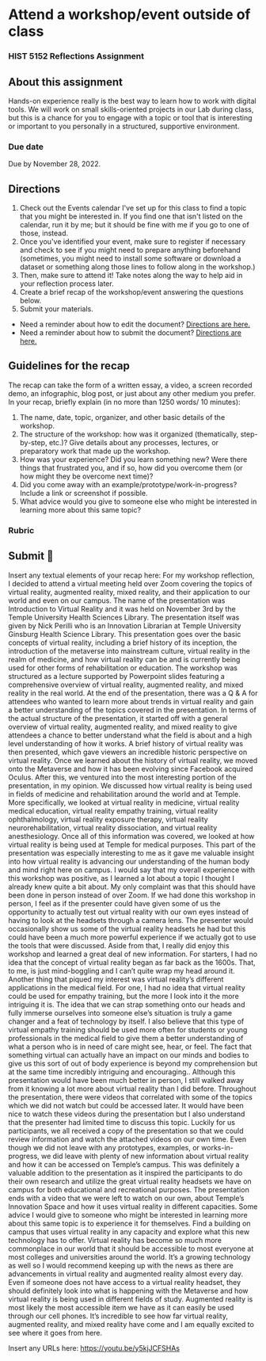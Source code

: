# Attend a workshop/event outside of class
### HIST 5152 Reflections Assignment

## About this assignment
Hands-on experience really is the best way to learn how to work with digital tools. We will work on small skills-oriented projects in our Lab during class, but this is a chance for you to engage with a topic or tool that is interesting or important to you personally in a structured, supportive environment.

### Due date
Due by November 28, 2022.

## Directions
1. Check out the Events calendar I've set up for this class to find a topic that you might be interested in. If you find one that isn't listed on the calendar, run it by me;  but it should be fine with me if you go to one of those, instead.
2. Once you've identified your event, make sure to register if necessary and check to see if you might need to prepare anything beforehand (sometimes, you might need to install some software or download a dataset or something along those lines to follow along in the workshop.) 
3. Then, make sure to attend it! Take notes along the way to help aid in your reflection process later.
4. Create a brief recap of the workshop/event answering the questions below.
5. Submit your materials.
  - Need a reminder about how to edit the document? [Directions are here.](https://github.com/HIST5152/assignments/blob/main/README.md#editing-the-documents)
  - Need a reminder about how to submit the document? [Directions are here.](https://github.com/HIST5152/assignments/blob/main/README.md#submitting-the-documents)

## Guidelines for the recap
The recap can take the form of a written essay, a video, a screen recorded demo, an infographic, blog post, or just about any other medium you prefer. In your recap, briefly explain (in no more than 1250 words/ 10 minutes):

1. The name, date, topic, organizer, and other basic details of the workshop.
2. The structure of the workshop: how was it organized (thematically, step-by-step, etc.)? Give details about any processes, lectures, or preparatory work that made up the workshop.
3. How was your experience? Did you learn something new? Were there things that frustrated you, and if so, how did you overcome them (or how might they be overcome next time)?
4. Did you come away with an example/prototype/work-in-progress? Include a link or screenshot if possible.
5. What advice would you give to someone else who might be interested in learning more about this same topic?

### Rubric

## Submit 🎯
Insert any textual elements of your recap here:
  For my workshop reflection, I decided to attend a virtual meeting held over Zoom covering the topics of virtual reality, augmented reality, mixed reality, and their application to our world and even on our campus. The name of the presentation was Introduction to Virtual Reality and it was held on November 3rd by the Temple University Health Sciences Library. The presentation itself was given by Nick Perilli who is an Innovation Librarian at Temple University Ginsburg Health Science Library. This presentation goes over the basic concepts of virtual reality, including a brief history of its inception, the introduction of the metaverse into mainstream culture, virtual reality in the realm of medicine, and how virtual reality can be and is currently being used for other forms of rehabilitation or education.
	The workshop was structured as a lecture supported by Powerpoint slides featuring a comprehensive overview of virtual reality, augmented reality, and mixed reality in the real world. At the end of the presentation, there was a Q & A for attendees who wanted to learn more about trends in virtual reality and gain a better understanding of the topics covered in the presentation. 
  In terms of the actual structure of the presentation, it started off with a general overview of virtual reality, augmented reality, and mixed reality to give attendees a chance to better understand what the field is about and a high level understanding of how it works. A brief history of virtual reality was then presented, which gave viewers an incredible historic perspective on virtual reality.  Once we learned about the history of virtual reality, we moved onto the Metaverse and how it has been evolving since Facebook acquired Oculus. 
After this, we ventured into the most interesting portion of the presentation, in my opinion. We discussed how virtual reality is being used in fields of medicine and rehabilitation around the world and at Temple. More specifically, we looked at virtual reality in medicine, virtual reality medical education, virtual reality empathy training, virtual reality ophthalmology, virtual reality exposure therapy, virtual reality neurorehabilitation, virtual reality dissociation, and virtual reality anesthesiology. Once all of this information was covered, we looked at how virtual reality is being used at Temple for medical purposes. This part of the presentation was especially interesting to me as it gave me valuable insight into how virtual reality is advancing our understanding of the human body and mind right here on campus. 
	I would say that my overall experience with this workshop was positive, as I learned a lot about a topic I thought I already knew quite a bit about. My only complaint was that this should have been done in person instead of over Zoom. If we had done this workshop in person, I feel as if the presenter could have given some of us the opportunity to actually test out virtual reality with our own eyes instead of having to look at the headsets through a camera lens. The presenter would occasionally show us some of the virtual reality headsets he had but this could have been a much more powerful experience if we actually got to use the tools that were discussed. 
  Aside from that, I really did enjoy this workshop and learned a great deal of new information. For starters, I had no idea that the concept of virtual reality began as far back as the 1600s. That, to me, is just mind-boggling and I can’t quite wrap my head around it. Another thing that piqued my interest was virtual reality’s different applications in the medical field. For one, I had no idea that virtual reality could be used for empathy training, but the more I look into it the more intriguing it is. The idea that we can strap something onto our heads and fully immerse ourselves into someone else’s situation is truly a game changer and a feat of technology by itself. I also believe that this type of virtual empathy training should be used more often for students or young professionals in the medical field to give them a better understanding of what a person who is in need of care might see, hear, or feel. The fact that something virtual can actually have an impact on our minds and bodies to give us this sort of out of body experience is beyond my comprehension but at the same time incredibly intriguing and encouraging.. 
	Although this presentation would have been much better in person, I still walked away from it knowing a lot more about virtual reality than I did before. Throughout the presentation, there were videos that correlated with some of the topics which we did not watch but could be accessed later. It would have been nice to watch these videos during the presentation but I also understand that the presenter had limited time to discuss this topic. Luckily for us participants, we all received a copy of the presentation so that we could review information and watch the attached videos on our own time. Even though we did not leave with any prototypes, examples, or works-in-progress, we did leave with plenty of new information about virtual reality and how it can be accessed on Temple’s campus. This was definitely a valuable addition to the presentation as it inspired the participants to do their own research and utilize the great virtual reality headsets we have on campus for both educational and recreational purposes. The presentation ends with a video that we were left to watch on our own, about Temple’s Innovation Space and how it uses virtual reality in different capacities.
	Some advice I would give to someone who might be interested in learning more about this same topic is to experience it for themselves. Find a building on campus that uses virtual reality in any capacity and explore what this new technology has to offer. Virtual reality has become so much more commonplace in our world that it should be accessible to most everyone at most colleges and universities around the world. It’s a growing technology as well so I would recommend keeping up with the news as there are advancements in virtual reality and augmented reality almost every day. Even if someone does not have access to a virtual reality headset, they should definitely look into what is happening with the Metaverse and how virtual reality is being used in different fields of study. Augmented reality is most likely the most accessible item we have as it can easily be used through our cell phones. It’s incredible to see how far virtual reality, augmented reality, and mixed reality have come and I am equally excited to see where it goes from here.

Insert any URLs here: 
https://youtu.be/y5kjJCFSHAs
